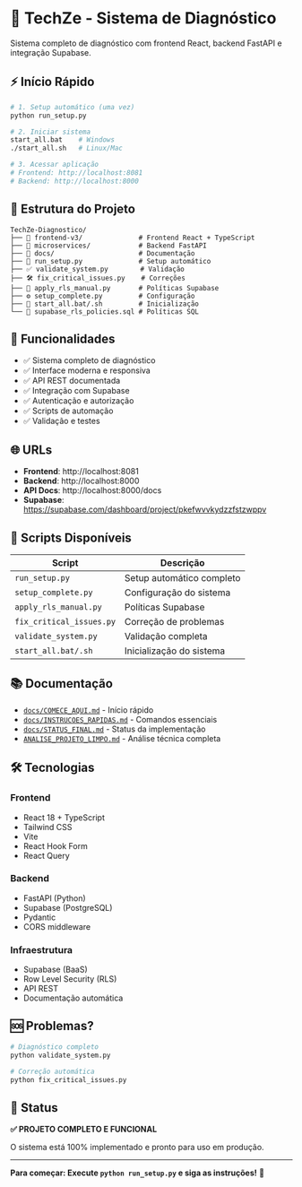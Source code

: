 # 🚀 TechZe - Sistema de Diagnóstico

Sistema completo de diagnóstico com frontend React, backend FastAPI e integração Supabase.

## ⚡ Início Rápido

```bash
# 1. Setup automático (uma vez)
python run_setup.py

# 2. Iniciar sistema
start_all.bat    # Windows
./start_all.sh   # Linux/Mac

# 3. Acessar aplicação
# Frontend: http://localhost:8081
# Backend: http://localhost:8000
```

## 📁 Estrutura do Projeto

```
TechZe-Diagnostico/
├── 📂 frontend-v3/              # Frontend React + TypeScript
├── 📂 microservices/            # Backend FastAPI
├── 📂 docs/                     # Documentação
├── 🔧 run_setup.py              # Setup automático
├── ✅ validate_system.py        # Validação
├── 🛠️ fix_critical_issues.py    # Correções
├── 🔐 apply_rls_manual.py       # Políticas Supabase
├── ⚙️ setup_complete.py         # Configuração
├── 🚀 start_all.bat/.sh         # Inicialização
└── 📄 supabase_rls_policies.sql # Políticas SQL
```

## 🎯 Funcionalidades

- ✅ Sistema completo de diagnóstico
- ✅ Interface moderna e responsiva
- ✅ API REST documentada
- ✅ Integração com Supabase
- ✅ Autenticação e autorização
- ✅ Scripts de automação
- ✅ Validação e testes

## 🌐 URLs

- **Frontend**: http://localhost:8081
- **Backend**: http://localhost:8000
- **API Docs**: http://localhost:8000/docs
- **Supabase**: https://supabase.com/dashboard/project/pkefwvvkydzzfstzwppv

## 🔧 Scripts Disponíveis

| Script | Descrição |
|--------|-----------|
| `run_setup.py` | Setup automático completo |
| `setup_complete.py` | Configuração do sistema |
| `apply_rls_manual.py` | Políticas Supabase |
| `fix_critical_issues.py` | Correção de problemas |
| `validate_system.py` | Validação completa |
| `start_all.bat/.sh` | Inicialização do sistema |

## 📚 Documentação

- [`docs/COMECE_AQUI.md`](docs/COMECE_AQUI.md) - Início rápido
- [`docs/INSTRUCOES_RAPIDAS.md`](docs/INSTRUCOES_RAPIDAS.md) - Comandos essenciais
- [`docs/STATUS_FINAL.md`](docs/STATUS_FINAL.md) - Status da implementação
- [`ANALISE_PROJETO_LIMPO.md`](ANALISE_PROJETO_LIMPO.md) - Análise técnica completa

## 🛠️ Tecnologias

### Frontend
- React 18 + TypeScript
- Tailwind CSS
- Vite
- React Hook Form
- React Query

### Backend
- FastAPI (Python)
- Supabase (PostgreSQL)
- Pydantic
- CORS middleware

### Infraestrutura
- Supabase (BaaS)
- Row Level Security (RLS)
- API REST
- Documentação automática

## 🆘 Problemas?

```bash
# Diagnóstico completo
python validate_system.py

# Correção automática
python fix_critical_issues.py
```

## 🎉 Status

**✅ PROJETO COMPLETO E FUNCIONAL**

O sistema está 100% implementado e pronto para uso em produção.

---

**Para começar: Execute `python run_setup.py` e siga as instruções!** 🚀